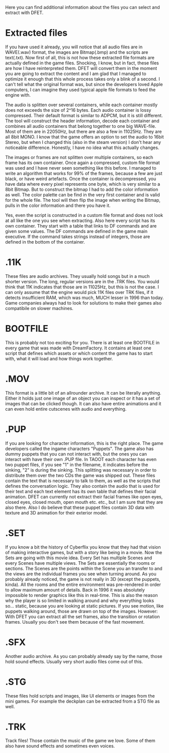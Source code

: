 Here you can find additional information about the files you can select and extract with DFET.

# Extracted files
If you have used it already, you will notice that all audio files are in WAVE(.wav) format, the images are Bitmap(.bmp) and the scripts are text(.txt).
Now first of all, this is not how these extracted file formats are actually defined in the game files. Shocking, I know, but in fact, these files are how I have reinterpreted them.
DFET will convert them in the moment you are going to extract the content and I am glad that I managed to optimize it enough that this whole process takes only a blink of a second.
I can't tell what the original format was, but since the developers loved Apple computers, I can imagine they used typical apple file formats to feed the engine with.

The audio is splitten over several containers, while each container mostly does not exceeds the size of 2^16 bytes.
Each audio container is lossy compressed. Their default format is similar to ADPCM, but it is still different.
The tool will construct the header information, decode each container and combines all audio containers that belong together to one big WAVE-file.
Most of them are in 22050Hz, but there are also a few in 11025Hz. They are all 8bit MONO. I know that the game offers an option to set the audio to 16bit Stereo,
but when I changed this (also in the steam version) I don't hear any noticeable difference. Honestly, I have no idea what this actually changes.

The images or frames are not splitten over multiple containers, so each frame has its own container.
Once again a compressed, custom file format was used and I have never seen something like this before.
I managed to write an algorithm that works for 99% of the frames, because a few are just black, or have weird artefacts.
Once the container is decompressed, you have data where every pixel represents one byte, which is very similar to a 8bit Bitmap.
But to construct the bitmap I had to add the color information as well. The color palette can be find in the very first container and is valid for the whole file.
The tool will then flip the image when writing the Bitmap, pulls in the color information and there you have it.

Yes, even the script is constructed in a custom file format and does not look at all like the one you see when extracting.
Also here every script has its own container.
They start with a table that links to DF commands and are given some values. The DF commands are defined in the game main executive.
If the command takes strings instead of integers, those are defined in the bottom of the container.

# .11K
These files are audio archives. They usually hold songs but in a much shorter version. The long, regular versions are in the .TRK files.
You would think that 11K indicates that those are in 11025Hz, but this is not the case.
I can only assume that the engine would pick 11K files over TRK files, if it detects insufficient RAM, which was much, MUCH lesser in 1996 than today.
Game companies always had to look for solutions to make their games also compatibile on slower machines.

# BOOTFILE
This is probably not too exciting for you. There is at least one BOOTFILE in every game that was made with DreamFactory.
It contains at least one script that defines which assets or which content the game has to start with, what it will load and how things work together.

# .MOV
This format is a little bit of an allrounder archive. It can be literally anything. Either it holds just one image of an object you can inspect or
it has a set of images that can be clicked though. It can also have entire animations and it can even hold entire cutscenes with audio and everything.

# .PUP
If you are looking for character information, this is the right place. The game developers called the ingame characters "Puppets".
The game also has dummy puppets that you can not interact with, but the ones you can interact with have their own .PUP file.
In TAOOT each character has even two puppet files, if you see "1" in the filename, it indicates before the sinking, "2" is during the sinking.
This splitting was necessary in order to distribute them over the two CDs the game was shipped out.
These files contain the text that is necessary to talk to them, as well as the scripts that defines the conversation logic.
They also contain the audio that is used for their text and each text element has its own table that defines their facial animation.
DFET can currently not extract their facial frames like open eyes, closed eyes, closed mouth, open mouth etc. etc., but I am sure that they are also there.
Also I do believe that these puppet files contain 3D data with texture and 3D animation for their exterior model.

# .SET
If you know a bit the history of Cyberflix you know that they had that vision of making interactive games, but with a story like being in a movie.
Now the Sets are going with this movie idea. Every Set has multiple Scenes and every Scenes have multiple views.
The Sets are essentially the rooms or sections. The Scenes are the points within the Scene you an transfer to and the views are the individual frames you see when turning around.
As you probably already noticed, the game is not really in 3D (except the puppets, kinda).
All the rooms and the entire environment was pre-rendered in order to allow maximum amount of details.
Back in 1996 it was absolutely impossible to render graphics like this in real-time. This is also the reason why the player is so limited in walking around
and why everything looks so... static, because you are looking at static pictures. If you see motion, like puppets walking around, those are drawn on top of the images.
However: With DFET you can extract all the set frames, also the transition or rotation frames. Usually you don't see them because of the fast movement.

# .SFX
Another audio archive. As you can probably already say by the name, those hold sound effects. Usually very short audio files come out of this.

# .STG
These files hold scripts and images, like UI elements or images from the mini games. For example the deckplan can be extracted from a STG file as well.

# .TRK
Track files! Those contain the music of the game we love. Some of them also have sound effects and sometimes even voices. 
